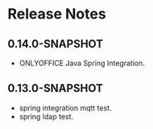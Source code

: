 # Release Notes

## 0.14.0-SNAPSHOT

- ONLYOFFICE Java Spring Integration.

## 0.13.0-SNAPSHOT

- spring integration mqtt test.
- spring ldap test.
